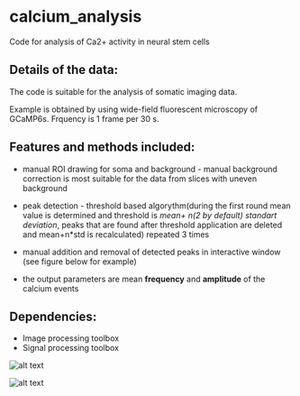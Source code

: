 # calcium_analysis
Code for analysis of Ca2+ activity in neural stem cells

## Details of the data:
The code is suitable for the analysis of somatic imaging data. 

Example is obtained by using wide-field fluorescent microscopy of GCaMP6s. Frquency is 1 frame per 30 s. 

## Features and methods included:

* manual ROI drawing for soma and background - manual background correction is most suitable for the data from slices with uneven background 

* peak detection - threshold based algorythm(during the first round mean value is determined and threshold is *mean+ n(2 by default) standart deviation*, peaks that are found after threshold application are deleted and mean+n*std is recalculated) repeated 3 times
* manual addition and removal of detected peaks in interactive window (see figure below for example)  

* the output parameters are mean **frequency** and **amplitude** of the calcium events

## Dependencies:
* Image processing toolbox
* Signal processing toolbox

![alt text](https://github.com/SagLab-CERVO/calcium_analysis/blob/main/examples/example_processing.png?raw=true)

![alt text](https://github.com/SagLab-CERVO/calcium_analysis/blob/main/examples/example_soma.png?raw=true)
